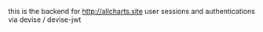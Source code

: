 this is the backend for http://allcharts.site
user sessions and authentications via devise / devise-jwt
